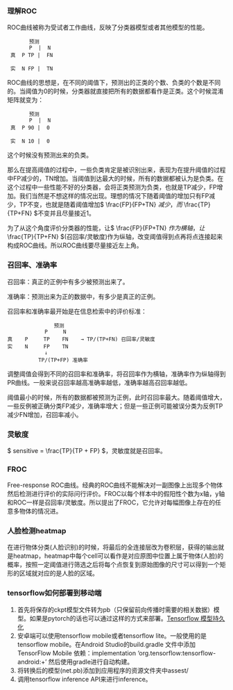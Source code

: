 ### 理解ROC
ROC曲线被称为受试者工作曲线，反映了分类器模型或者其他模型的性能。

```
       预测
       P  |  N
 真  P TP |  FN
   
 实  N FP |  TN
 ```
ROC曲线的思想是，在不同的阈值下，预测出的正类的个数、负类的个数是不同的。当阈值为0的时候，分类器就直接把所有的数据都看作是正类。这个时候混淆矩阵就变为：
```
       预测
       P  |  N
 真  P 90 |  0
   
 实  N 10 |  0
 ```
这个时候没有预测出来的负类。

那么在提高阈值的过程中，一些负类肯定是被识别出来，表现为在提升阈值的过程中FP减少的，TN增加。当阈值到达最大的时候，所有的数据都被认为是负类。在这个过程中一些性能不好的分类器，会将正类预测为负类，也就是TP减少，FP增加。我们当然是不想这样的情况出现。理想的情况下随着阈值的增加只有FP减少，TP不变，也就是随着阈值增加$ \frac{FP}{FP+TN} $减少，而$ \frac{TP}{TP+FN} $不变并且尽量接近1。

为了从这个角度评价分类器的性能，让$ \frac{FP}{FP+TN} $作为横轴，让$ \frac{TP}{TP+FN} $(召回率/灵敏度)作为纵轴，改变阈值得到点再将点连接起来构成ROC曲线。所以ROC曲线要尽量接近左上角。

### 召回率、准确率
召回率：真正的正例中有多少被预测出来了。

准确率：预测出来为正的数据中，有多少是真正的正例。

召回率和准确率最开始是在信息检索中的评价标准：
```
               预测
            P     N
真    P     TP    FN    → TP/(TP+FN) 召回率/灵敏度
实    N     FP    TN
            ↓
          TP/(TP+FP) 准确率
```
调整阈值会得到不同的召回率和准确率，将召回率作为横轴，准确率作为纵轴得到PR曲线。一般来说召回率越高准确率越低，准确率越高召回率越低。

阈值最小的时候，所有的数据都被预测为正例，此时召回率最大。随着阈值增大，一些反例被正确分类FP减少，准确率增大；但是一些正例可能被误分类为反例TP减少FN增加，召回率减小。

### 灵敏度
$ sensitive = \frac{TP}{TP + FP} $，灵敏度就是召回率。

### FROC
Free-response ROC曲线。经典的ROC曲线不能解决对一副图像上出现多个物体然后检测进行评价的实际问行评价。FROC以每个样本中的假阳性个数为x轴，y轴和ROC一样是召回率/灵敏度。所以提出了FROC，它允许对每幅图像上存在的任意多物体的情况进。

### 人脸检测heatmap
在进行物体分类(人脸识别)的时候，将最后的全连接层改为卷积层，获得的输出就是heatmap，heatmap中每个cell可以看作是对应原图中位置上属于物体(人脸)的概率，按照一定阈值进行筛选之后将每个点恢复到原始图像的尺寸可以得到一个矩形的区域就对应的是人脸的区域。

### tensorflow如何部署到移动端
1. 首先将保存的ckpt模型文件转为pb（只保留前向传播时需要的相关数据）模型。如果是pytorch的话也可以通过这样的方式来部署。[Tensorflow 模型持久化](https://blog.csdn.net/michael_yt/article/details/74737489)
2. 安卓端可以使用tensorflow mobile或者tensorflow lite。一般使用的是tensorflow mobile。在Android Studio的build.gradle 文件中添加 TensorFlow Mobile 依赖：implementation ‘org.tensorflow:tensorflow-android:+’ 然后使用gradle进行自动构建。
3. 将转换后的模型(net.pb)添加到应用程序的资源文件夹中assest/
4. 调用tensorflow inference API来进行inference。